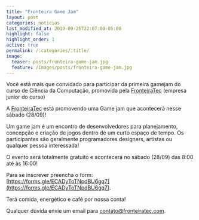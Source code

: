 ```yaml
---
title: "Fronteira Game Jam"
layout: post
categories: noticias
last_modified_at: 2019-09-25T22:07:00-05:00
highlight: false
highlight_order: 1
active: true
permalink: /:categories/:title/
image:
  teaser: posts/fronteira-game-jam.jpg
  feature: /images/posts/fronteira-game-jam.jpg
---
```


Você está mais que convidado para participar da primeira gamejam do curso de Ciência da Computação, promovida pela [FronteiraTec](https://fronteiratec.com) (empresa junior do curso)

A [FronteiraTec](https://fronteiratec.com) está promovendo uma Game jam que acontecerá nesse sábado (28/09)!

Um game jam é um encontro de desenvolvedores para planejamento, concepção e criação de jogos dentro de um curto espaço de tempo. Os participantes são geralmente programadores designers, artistas ou qualquer pessoa interessada!

O evento será totalmente gratuito e acontecerá no sábado (28/09) das 8:00 até às 16:00!

Para se inscrever preencha o form: [https://forms.gle/ECADyToTNpdBU6gq7](https://forms.gle/ECADyToTNpdBU6gq7).

Terá comida, energético e café por nossa conta!

Qualquer dúvida envie um email para [contato@fronteiratec.com](mailto:contato@fronteiratec.com).
